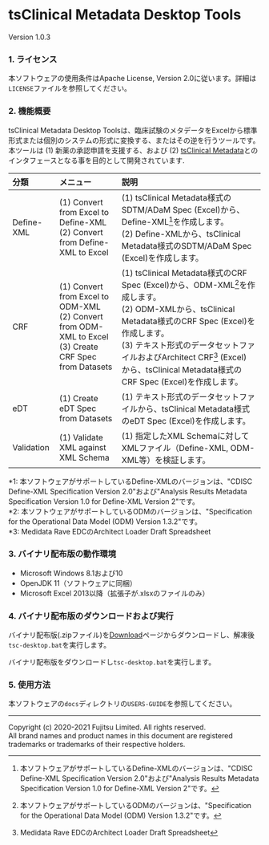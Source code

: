 # tsClinical Metadata Desktop Tools
Version 1.0.3

### 1. ライセンス

本ソフトウェアの使用条件はApache License, Version 2.0に従います。詳細は`LICENSE`ファイルを参照してください。

### 2. 機能概要
tsClinical Metadata Desktop Toolsは、臨床試験のメタデータをExcelから標準形式または個別のシステムの形式に変換する、またはその逆を行うツールです。本ツールは (1) 新薬の承認申請を支援する、および (2) [tsClinical Metadata](https://www.fujitsu.com/jp/solutions/industry/life-sciences/products/drug-development/metadata/)とのインタフェースとなる事を目的として開発されています.

|分類|メニュー|説明|
|:---|:---|:---|
|Define-XML|(1) Convert from Excel to Define-XML <br> (2) Convert from Define-XML to Excel|(1) tsClinical Metadata様式のSDTM/ADaM Spec (Excel)から、Define-XML[^1]を作成します。 <br> (2) Define-XMLから、tsClinical Metadata様式のSDTM/ADaM Spec (Excel)を作成します。|
|CRF|(1) Convert from Excel to ODM-XML <br> (2) Convert from ODM-XML to Excel <br> (3) Create CRF Spec from Datasets|(1) tsClinical Metadata様式のCRF Spec (Excel)から、ODM-XML[^2]を作成します。 <br> (2) ODM-XMLから、tsClinical Metadata様式のCRF Spec (Excel)を作成します。 <br> (3) テキスト形式のデータセットファイルおよびArchitect CRF[^3] (Excel) から、tsClinical Metadata様式のCRF Spec (Excel)を作成します。|
|eDT|(1) Create eDT Spec from Datasets|(1) テキスト形式のデータセットファイルから、tsClinical Metadata様式のeDT Spec (Excel)を作成します。|
|Validation|(1) Validate XML against XML Schema|(1) 指定したXML Schemaに対してXMLファイル（Define-XML, ODM-XML等）を検証します。|

[^1]: 本ソフトウェアがサポートしているDefine-XMLのバージョンは、"CDISC Define-XML Specification Version 2.0"および"Analysis Results Metadata Specification Version 1.0 for Define-XML Version 2"です。  
[^2]: 本ソフトウェアがサポートしているODMのバージョンは、"Specification for the Operational Data Model (ODM) Version 1.3.2"です。  
[^3]: Medidata Rave EDCのArchitect Loader Draft Spreadsheet  

\*1: 本ソフトウェアがサポートしているDefine-XMLのバージョンは、"CDISC Define-XML Specification Version 2.0"および"Analysis Results Metadata Specification Version 1.0 for Define-XML Version 2"です。  
\*2: 本ソフトウェアがサポートしているODMのバージョンは、"Specification for the Operational Data Model (ODM) Version 1.3.2"です。  
\*3: Medidata Rave EDCのArchitect Loader Draft Spreadsheet  

### 3. バイナリ配布版の動作環境
* Microsoft Windows 8.1および10
* OpenJDK 11（ソフトウェアに同梱）
* Microsoft Excel 2013以降（拡張子が.xlsxのファイルのみ）

### 4. バイナリ配布版のダウンロードおよび実行
バイナリ配布版(.zipファイル)を[Download](https://md-eval.tsclinical.global.fujitsu.com/cdisc/login)ページからダウンロードし、解凍後`tsc-desktop.bat`を実行します。

バイナリ配布版をダウンロードし`tsc-desktop.bat`を実行します。

### 5. 使用方法
本ソフトウェアの`docs`ディレクトリの`USERS-GUIDE`を参照してください。

---
Copyright (c) 2020-2021 Fujitsu Limited. All rights reserved.  
All brand names and product names in this document are registered trademarks or trademarks of their respective holders.

